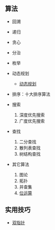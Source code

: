 ## 算法

- 回溯
- 递归
- 贪心
- 分治
- 枚举
- 动态规划
  - [动态规划](./动态规划.html) 

- 排序：十大排序算法
- 搜索
  1. 深度优先搜索
  2. 广度优先搜索
- 查找
  1. 二分查找
  2. 散列表查找
  3. 树结构查找
- 其它算法
  1. 图论
  2. 拓扑
  3. 并查集
  4. [位运算](./位运算.html) 



## 实用技巧

- [双指针](./双指针.html) 